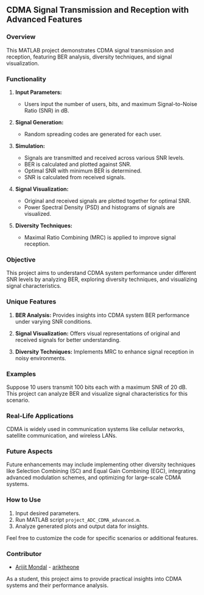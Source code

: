 ## CDMA Signal Transmission and Reception with Advanced Features

### Overview
This MATLAB project demonstrates CDMA signal transmission and reception, featuring BER analysis, diversity techniques, and signal visualization.

### Functionality
1. **Input Parameters:**
   - Users input the number of users, bits, and maximum Signal-to-Noise Ratio (SNR) in dB.

2. **Signal Generation:**
   - Random spreading codes are generated for each user.

3. **Simulation:**
   - Signals are transmitted and received across various SNR levels.
   - BER is calculated and plotted against SNR.
   - Optimal SNR with minimum BER is determined.
   - SNR is calculated from received signals.

4. **Signal Visualization:**
   - Original and received signals are plotted together for optimal SNR.
   - Power Spectral Density (PSD) and histograms of signals are visualized.

5. **Diversity Techniques:**
   - Maximal Ratio Combining (MRC) is applied to improve signal reception.

### Objective
This project aims to understand CDMA system performance under different SNR levels by analyzing BER, exploring diversity techniques, and visualizing signal characteristics.

### Unique Features
1. **BER Analysis:** Provides insights into CDMA system BER performance under varying SNR conditions.
   
2. **Signal Visualization:** Offers visual representations of original and received signals for better understanding.

3. **Diversity Techniques:** Implements MRC to enhance signal reception in noisy environments.

### Examples
Suppose 10 users transmit 100 bits each with a maximum SNR of 20 dB. This project can analyze BER and visualize signal characteristics for this scenario.

### Real-Life Applications
CDMA is widely used in communication systems like cellular networks, satellite communication, and wireless LANs.

### Future Aspects
Future enhancements may include implementing other diversity techniques like Selection Combining (SC) and Equal Gain Combining (EGC), integrating advanced modulation schemes, and optimizing for large-scale CDMA systems.

### How to Use
1. Input desired parameters.
2. Run MATLAB script `project_ADC_CDMA_advanced.m`.
3. Analyze generated plots and output data for insights.

Feel free to customize the code for specific scenarios or additional features.

### Contributor
- [Arijit Mondal](https://github.com/ariktheone) - [ariktheone](https://github.com/ariktheone)
  
As a student, this project aims to provide practical insights into CDMA systems and their performance analysis.
